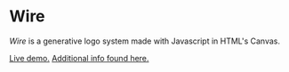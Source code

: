# Wire

_Wire_ is a generative logo system made with Javascript in HTML's Canvas.

[Live demo.](https://v-exec.github.io/Wire/)
[Additional info found here.](http://v-os.ca/wire)

